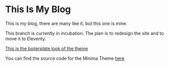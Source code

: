 # This Is My Blog

This is my blog, there are many like it, but this one is mine.

This branch is currently in incubation. The plan is to redesign the site and to move it to Eleventy.

[This is the boilerplate look of the theme](https://jekyll.github.io/minima/)

You can find the source code for the Minima Theme [here](https://github.com/jekyll/minima)
